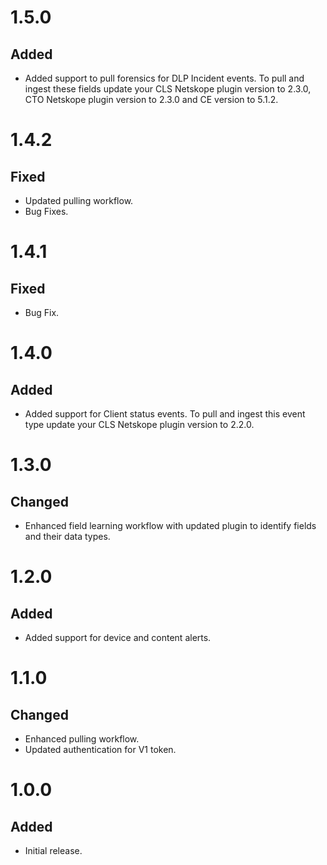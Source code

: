 # 1.5.0
## Added 
- Added support to pull forensics for DLP Incident events. To pull and ingest these fields update your CLS Netskope plugin version to 2.3.0, CTO Netskope plugin version to 2.3.0 and CE version to 5.1.2.

# 1.4.2
## Fixed
- Updated pulling workflow.
- Bug Fixes.

# 1.4.1
## Fixed
- Bug Fix.

# 1.4.0
## Added
- Added support for Client status events. To pull and ingest this event type update your CLS Netskope plugin version to 2.2.0.

# 1.3.0
## Changed
- Enhanced field learning workflow with updated plugin to identify fields and their data types.

# 1.2.0
## Added
- Added support for device and content alerts.

# 1.1.0
## Changed
- Enhanced pulling workflow.
- Updated authentication for V1 token.

# 1.0.0
## Added
- Initial release.